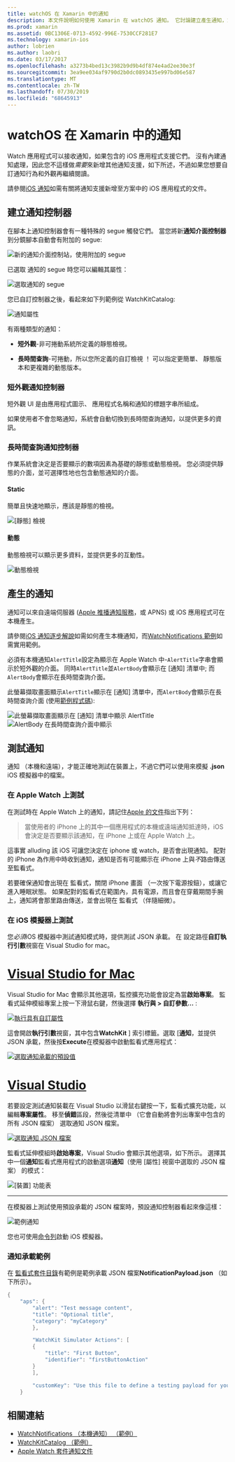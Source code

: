 ```yaml
---
title: watchOS 在 Xamarin 中的通知
description: 本文件說明如何使用 Xamarin 在 watchOS 通知。 它討論建立產生通知，或測試通知的通知控制站。
ms.prod: xamarin
ms.assetid: 0BC1306E-0713-4592-996E-7530CCF281E7
ms.technology: xamarin-ios
author: lobrien
ms.author: laobri
ms.date: 03/17/2017
ms.openlocfilehash: a3273b4bed13c3982b9d9b4df874e4ad2ee30e3f
ms.sourcegitcommit: 3ea9ee034af9790d2b0dc0893435e997bd06e587
ms.translationtype: MT
ms.contentlocale: zh-TW
ms.lasthandoff: 07/30/2019
ms.locfileid: "68645913"
---
```

# <a name="watchos-notifications-in-xamarin"></a>watchOS 在 Xamarin 中的通知

Watch 應用程式可以接收通知，如果包含的 iOS 應用程式支援它們。 沒有內建通知處理，因此您不這樣做*需要*來新增其他通知支援，如下所述，不過如果您想要自訂通知行為和外觀再繼續閱讀。

請參閱[iOS 通知](~/ios/platform/user-notifications/deprecated/index.md)如需有關將通知支援新增至方案中的 iOS 應用程式的文件。

## <a name="creating-notification-controllers"></a>建立通知控制器

在腳本上通知控制器會有一種特殊的 segue 觸發它們。 當您將新**通知介面控制器**到分鏡腳本自動會有附加的 segue:

![](notifications-images/notification-storyboard1.png "新的通知介面控制站，使用附加的 segue")

已選取 通知的 segue 時您可以編輯其屬性：

![](notifications-images/notification-storyboard2.png "選取通知的 segue")

您已自訂控制器之後，看起來如下列範例從 WatchKitCatalog:

![](notifications-images/notifications-segue.png "通知屬性")


有兩種類型的通知：

- **短外觀**-非可捲動系統所定義的靜態檢視。

- **長時間查詢**-可捲動，所以您所定義的自訂檢視 ！ 可以指定更簡單、 靜態版本和更複雜的動態版本。

### <a name="short-look-notification-controller"></a>短外觀通知控制器

短外觀 UI 是由應用程式圖示、 應用程式名稱和通知的標題字串所組成。

如果使用者不會忽略通知，系統會自動切換到長時間查詢通知，以提供更多的資訊。


### <a name="long-look-notification-controller"></a>長時間查詢通知控制器

作業系統會決定是否要顯示的數項因素為基礎的靜態或動態檢視。 您必須提供靜態的介面，並可選擇性地也包含動態通知的介面。

#### <a name="static"></a>Static

簡單且快速地顯示，應該是靜態的檢視。

![](notifications-images/notification-static.png "[靜態] 檢視")

#### <a name="dynamic"></a>動態

動態檢視可以顯示更多資料，並提供更多的互動性。

![](notifications-images/notification-dynamic.png "動態檢視")


## <a name="generating-notifications"></a>產生的通知

通知可以來自遠端伺服器 ([Apple 推播通知服務](https://developer.apple.com/library/ios/documentation/NetworkingInternet/Conceptual/RemoteNotificationsPG/Chapters/ApplePushService.html)，或 APNS) 或 iOS 應用程式可在本機產生。

請參閱[iOS 通知逐步解說](~/ios/platform/user-notifications/deprecated/local-notifications-in-ios-walkthrough.md)如需如何產生本機通知，而[WatchNotifications 範例](https://docs.microsoft.com/samples/xamarin/ios-samples/watchkit-watchnotifications)如需實用範例。

必須有本機通知`AlertTitle`設定為顯示在 Apple Watch 中-`AlertTitle`字串會顯示於短外觀的介面。 同時`AlertTitle`並`AlertBody`會顯示在 [通知] 清單中; 而`AlertBody`會顯示在長時間查詢介面。

此螢幕擷取畫面顯示`AlertTitle`顯示在 [通知] 清單中，而`AlertBody`會顯示在長時間查詢介面 (使用[範例程式碼](https://docs.microsoft.com/samples/xamarin/ios-samples/watchkit-watchnotifications)):

![](notifications-images/watch-notificationslist-sml.png "此螢幕擷取畫面顯示在 [通知] 清單中顯示 AlertTitle") ![](notifications-images/watch-notificationcontroller-sml.png "AlertBody 在長時間查詢介面中顯示")

## <a name="testing-notifications"></a>測試通知

通知 （本機和遠端），才能正確地測試在裝置上，不過它們可以使用來模擬 **.json** iOS 模擬器中的檔案。

### <a name="testing-on-apple-watch"></a>在 Apple Watch 上測試

在測試時在 Apple Watch 上的通知，請記住[Apple 的文件](https://developer.apple.com/library/ios/documentation/General/Conceptual/WatchKitProgrammingGuide/BasicSupport.html)指出下列：

> 當使用者的 iPhone 上的其中一個應用程式的本機或遠端通知抵達時，iOS 會決定是否要顯示該通知，在 iPhone 上或在 Apple Watch 上。

這事實 alluding 該 iOS 可讓您決定在 iphone 或 watch，是否會出現通知。 配對的 iPhone 為作用中時收到通知，通知是否有可能顯示在 iPhone 上與*不*路由傳送至監看式。

若要確保通知會出現在 監看式，關閉 iPhone 畫面 （一次按下電源按鈕），或讓它進入睡眠狀態。 如果配對的監看式在範圍內，具有電源，而且會在穿戴期間手腕上，通知將會那里路由傳送，並會出現在 監看式 （伴隨細微）。

### <a name="testing-on-the-ios-simulator"></a>在 iOS 模擬器上測試

您*必須*iOS 模擬器中測試通知模式時，提供測試 JSON 承載。 在 設定路徑**自訂執行引數**視窗在 Visual Studio for mac。

# <a name="visual-studio-for-mactabmacos"></a>[Visual Studio for Mac](#tab/macos)

Visual Studio for Mac 會顯示其他選項，監控擴充功能會設定為當**啟始專案**。
監看式延伸模組專案上按一下滑鼠右鍵，然後選擇 **執行與 > 自訂參數...** :
    
[![](notifications-images/runwith-customparams-sml.png "執行具有自訂屬性")](notifications-images/runwith-customparams.png#lightbox)
    
這會開啟**執行引數**視窗，其中包含**WatchKit** ] 索引標籤。選取 [**通知**，並提供 JSON 承載，然後按**Execute**在模擬器中啟動監看式應用程式：
    
[![](notifications-images/runwith-execargs-sml.png "選取通知承載的預設值")](notifications-images/runwith-execargs.png#lightbox)

# <a name="visual-studiotabwindows"></a>[Visual Studio](#tab/windows)

若要設定測試通知裝載在 Visual Studio 以滑鼠右鍵按一下，監看式擴充功能，以編輯**專案屬性**。 移至**偵錯**區段，然後從清單中 （它會自動將會列出專案中包含的所有 JSON 檔案） 選取通知 JSON 檔案。
    
[![](notifications-images/runwith-execargs-sml-vs.png "選取通知 JSON 檔案")](notifications-images/runwith-execargs-vs.png#lightbox)

監看式延伸模組時**啟始專案**，Visual Studio 會顯示其他選項，如下所示。 選擇其中一個**通知**監看式應用程式的啟動選項**通知**（使用 [屬性] 視窗中選取的 JSON 檔案） 的模式：
    
![](notifications-images/runwith-vs.png "[裝置] 功能表")

-----

在模擬器上測試使用預設承載的 JSON 檔案時，預設通知控制器看起來像這樣：

![](notifications-images/notification-debug-sml.png "範例通知")

您也可使用[命令列](~/ios/watchos/troubleshooting.md#command_line)啟動 iOS 模擬器。

### <a name="example-notification-payload"></a>通知承載範例

在 [監看式套件目錄](https://docs.microsoft.com/samples/xamarin/ios-samples/watchos-watchkitcatalog)有範例是範例承載 JSON 檔案**NotificationPayload.json** （如下所示）。

```csharp
{
    "aps": {
        "alert": "Test message content",
        "title": "Optional title",
        "category": "myCategory"
        },

        "WatchKit Simulator Actions": [
        {
            "title": "First Button",
            "identifier": "firstButtonAction"
        }
        ],

        "customKey": "Use this file to define a testing payload for your notifications. The aps dictionary specifies the category, alert text and title. The WatchKit Simulator Actions array can provide info for one or more action buttons in addition to the standard Dismiss button. Any other top level keys are custom payload. If you have multiple such JSON files in your project, you'll be able to choose between them in when selecting to debug the notification interface of your Watch App."
    }
```



## <a name="related-links"></a>相關連結

- [WatchNotifications （本機通知） （範例）](https://docs.microsoft.com/samples/xamarin/ios-samples/watchkit-watchnotifications)
- [WatchKitCatalog （範例）](https://docs.microsoft.com/samples/xamarin/ios-samples/watchos-watchkitcatalog)
- [Apple Watch 套件通知文件](https://developer.apple.com/library/ios/documentation/General/Conceptual/WatchKitProgrammingGuide/BasicSupport.html)

